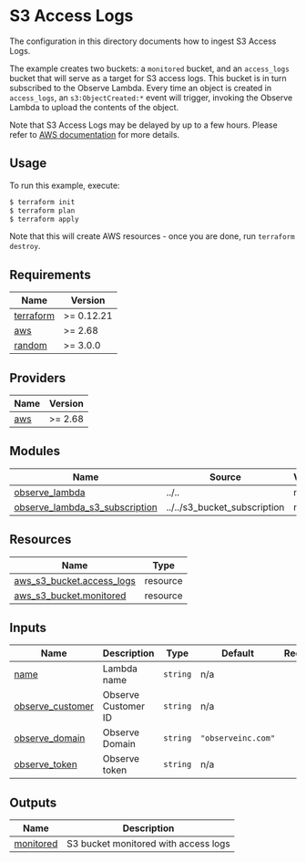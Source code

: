 # S3 Access Logs 

The configuration in this directory documents how to ingest S3 Access Logs.

The example creates two buckets: a `monitored` bucket, and an `access_logs`
bucket that will serve as a target for S3 access logs. This bucket is in turn
subscribed to the Observe Lambda. Every time an object is created in
`access_logs`, an `s3:ObjectCreated:*` event will trigger, invoking the Observe
Lambda to upload the contents of the object.

Note that S3 Access Logs may be delayed by up to a few hours. Please refer to
[AWS
documentation](https://docs.aws.amazon.com/AmazonS3/latest/userguide/ServerLogs.html) for more details.

## Usage

To run this example, execute:

```bash
$ terraform init
$ terraform plan
$ terraform apply
```

Note that this will create AWS resources - once you are done, run `terraform destroy`.

<!-- BEGINNING OF PRE-COMMIT-TERRAFORM DOCS HOOK -->
## Requirements

| Name | Version |
|------|---------|
| <a name="requirement_terraform"></a> [terraform](#requirement\_terraform) | >= 0.12.21 |
| <a name="requirement_aws"></a> [aws](#requirement\_aws) | >= 2.68 |
| <a name="requirement_random"></a> [random](#requirement\_random) | >= 3.0.0 |

## Providers

| Name | Version |
|------|---------|
| <a name="provider_aws"></a> [aws](#provider\_aws) | >= 2.68 |

## Modules

| Name | Source | Version |
|------|--------|---------|
| <a name="module_observe_lambda"></a> [observe\_lambda](#module\_observe\_lambda) | ../.. | n/a |
| <a name="module_observe_lambda_s3_subscription"></a> [observe\_lambda\_s3\_subscription](#module\_observe\_lambda\_s3\_subscription) | ../../s3_bucket_subscription | n/a |

## Resources

| Name | Type |
|------|------|
| [aws_s3_bucket.access_logs](https://registry.terraform.io/providers/hashicorp/aws/latest/docs/resources/s3_bucket) | resource |
| [aws_s3_bucket.monitored](https://registry.terraform.io/providers/hashicorp/aws/latest/docs/resources/s3_bucket) | resource |

## Inputs

| Name | Description | Type | Default | Required |
|------|-------------|------|---------|:--------:|
| <a name="input_name"></a> [name](#input\_name) | Lambda name | `string` | n/a | yes |
| <a name="input_observe_customer"></a> [observe\_customer](#input\_observe\_customer) | Observe Customer ID | `string` | n/a | yes |
| <a name="input_observe_domain"></a> [observe\_domain](#input\_observe\_domain) | Observe Domain | `string` | `"observeinc.com"` | no |
| <a name="input_observe_token"></a> [observe\_token](#input\_observe\_token) | Observe token | `string` | n/a | yes |

## Outputs

| Name | Description |
|------|-------------|
| <a name="output_monitored"></a> [monitored](#output\_monitored) | S3 bucket monitored with access logs |
<!-- END OF PRE-COMMIT-TERRAFORM DOCS HOOK -->
